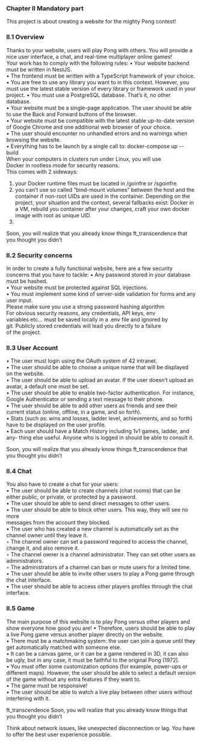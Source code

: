 ### Chapter II Mandatory part

This project is about creating a website for the mighty Pong contest!   
### II.1 Overview
Thanks to your website, users will play Pong with others. You will provide a nice user interface, a chat, and real-time multiplayer online games!  
Your work has to comply with the following rules:
• Your website backend must be written in NestJS.  
• The frontend must be written with a TypeScript framework of your choice.  
• You are free to use any library you want to in this context. However, you must use the latest stable version of every library or framework used in your project. 
• You must use a PostgreSQL database. That’s it, no other database.  
• Your website must be a single-page application. The user should be able to use the Back and Forward buttons of the browser.  
• Your website must be compatible with the latest stable up-to-date version of
Google Chrome and one additional web browser of your choice.  
• The user should encounter no unhandled errors and no warnings when browsing the
website.  
• Everything has to be launch by a single call to: docker-compose up --build  
When your computers in clusters run under Linux, you will use  
Docker in rootless mode for security reasons.  
This comes with 2 sideways:   
1) your Docker runtime files must be located in /goinfre
or /sgoinfre. 
2) you can’t use so called “bind-mount volumes”
between the host and the container if non-root UIDs are used in the
container.  Depending on the project, your situation and the context,
several fallbacks exist:  Docker in a VM, rebuild you container after
your changes, craft your own docker image with root as unique UID.
3)   
Soon, you will realize that you already know things ft_transcendence that you thought you didn’t
### II.2 Security concerns
In order to create a fully functional website, here are a few security concerns that you have to tackle:
• Any password stored in your database must be hashed.    
• Your website must be protected against SQL injections.    
• You must implement some kind of server-side validation for forms and any user input.  
Please make sure you use a strong password hashing algorithm  
For obvious security reasons, any credentials, API keys, env  
variables etc...  must be saved locally in a .env file and ignored by  
git.  Publicly stored credentials will lead you directly to a failure  
of the project.
### II.3 User Account
• The user must login using the OAuth system of 42 intranet.  
• The user should be able to choose a unique name that will be displayed on the
website.  
• The user should be able to upload an avatar. If the user doesn’t upload an avatar, a default one must be set.  
• The user should be able to enable two-factor authentication. For instance, Google Authenticator or sending a text message to their phone.  
• The user should be able to add other users as friends and see their current status (online, offline, in a game, and so forth).  
• Stats (such as: wins and losses, ladder level, achievements, and so forth) have to be displayed on the user profile.  
• Each user should have a Match History including 1v1 games, ladder, and any- thing else useful. Anyone who is logged in should be able to consult it.

Soon, you will realize that you already know things ft_transcendence that you thought you didn’t
### II.4 Chat
You also have to create a chat for your users:  
• The user should be able to create channels (chat rooms) that can be either public, or private, or protected by a password.    
• The user should be able to send direct messages to other users.    
• The user should be able to block other users. This way, they will see no more  
messages from the account they blocked.    
• The user who has created a new channel is automatically set as the channel owner until they leave it.    
◦ The channel owner can set a password required to access the channel, change it, and also remove it.    
◦ The channel owner is a channel administrator. They can set other users as administrators.    
◦ The administrators of a channel can ban or mute users for a limited time.  
• The user should be able to invite other users to play a Pong game through the chat
interface.    
• The user should be able to access other players profiles through the chat interface.    
### II.5 Game
The main purpose of this website is to play Pong versus other players and show everyone how good you are!
• Therefore, users should be able to play a live Pong game versus another player directly on the website.  
• There must be a matchmaking system: the user can join a queue until they get automatically matched with someone else.  
• It can be a canvas game, or it can be a game rendered in 3D, it can also be ugly, but in any case, it must be faithful to the original Pong (1972).  
• You must offer some customization options (for example, power-ups or different maps). However, the user should be able to select a default version of the game without any extra features if they want to.  
• The game must be responsive!  
• The user should be able to watch a live play between other users without interfering with it.

ft_transcendence
Soon, you will realize that you already know things that you thought you didn’t  

Think about network issues, like unexpected disconnection or lag.
You have to offer the best user experience possible.
